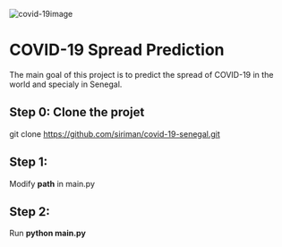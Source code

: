 ![covid-19image](https://user-images.githubusercontent.com/16143588/79042217-3713e780-7be5-11ea-85c5-ad96cc92e222.png)

# COVID-19 Spread Prediction

The main goal of this project is to predict the spread of COVID-19 in the world and specialy in Senegal.
## Step 0: Clone the projet
git clone https://github.com/siriman/covid-19-senegal.git
## Step 1:

Modify **path** in main.py

## Step 2:

Run **python main.py**
